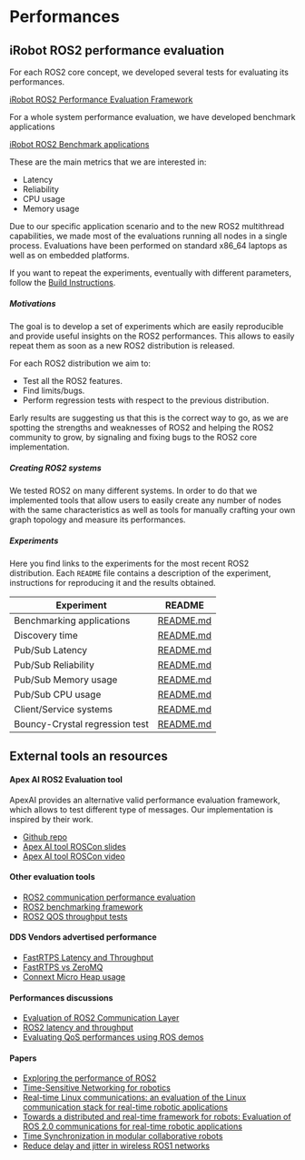 # Performances

## iRobot ROS2 performance evaluation

For each ROS2 core concept, we developed several tests for evaluating its performances.

[iRobot ROS2 Performance Evaluation Framework](performance_test)


For a whole system performance evaluation, we have developed benchmark applications

[iRobot ROS2 Benchmark applications](benchmark)


These are the main metrics that we are interested in:

 - Latency
 - Reliability
 - CPU usage
 - Memory usage

Due to our specific application scenario and to the new ROS2 multithread capabilities, we made most of the evaluations running all nodes in a single process.
Evaluations have been performed on standard x86_64 laptops as well as on embedded platforms.

If you want to repeat the experiments, eventually with different parameters, follow the [Build Instructions](performance_test/README.md).

##### Motivations

The goal is to develop a set of experiments which are easily reproducible and provide useful insights on the ROS2 performances.
This allows to easily repeat them as soon as a new ROS2 distribution is released.

For each ROS2 distribution we aim to:

 - Test all the ROS2 features.
 - Find limits/bugs.
 - Perform regression tests with respect to the previous distribution.

Early results are suggesting us that this is the correct way to go, as we are spotting the strengths and weaknesses of ROS2 and helping the ROS2 community to grow, by signaling and fixing bugs to the ROS2 core implementation.

##### Creating ROS2 systems

We tested ROS2 on many different systems.
In order to do that we implemented tools that allow users to easily create any number of nodes with the same characteristics as well as tools for manually crafting your own graph topology and measure its performances.

##### Experiments

Here you find links to the experiments for the most recent ROS2 distribution.
Each `README` file contains a description of the experiment, instructions for reproducing it and the results obtained.



| Experiment | README |
| ------------- | ------------- |
| Benchmarking applications | [README.md](benchmark)
| Discovery time | [README.md](experiments/crystal/discovery_time) |
| Pub/Sub Latency | [README.md](experiments/crystal/pub_sub_latency) |
| Pub/Sub Reliability | [README.md](experiments/crystal/pub_sub_reliability) |
| Pub/Sub Memory usage | [README.md](experiments/crystal/pub_sub_memory) |
| Pub/Sub CPU usage | [README.md](experiments/crystal/pub_sub_cpu) |
| Client/Service systems | [README.md](experiments/crystal/client_service) |
| Bouncy-Crystal regression test | [README.md](experiments/crystal/regression) |


## External tools an resources

#### Apex AI ROS2 Evaluation tool

ApexAI provides an alternative valid performance evaluation framework, which allows to test different type of messages.
Our implementation is inspired by their work.

 - [Github repo](https://github.com/ApexAI/performance_test)
 - [Apex AI tool ROSCon slides](https://roscon.ros.org/2018/presentations/ROSCon2018_MiddlewarePerformanceTesting.pdf)
 - [Apex AI tool ROSCon video](https://vimeo.com/293257342)

#### Other evaluation tools

 - [ROS2 communication performance evaluation](https://github.com/ros2/rclcpp/issues/634)
 - [ROS2 benchmarking framework](https://github.com/piappl/ros2_benchmarking)
 - [ROS2 QOS throughput tests](https://github.com/Adlink-ROS/adlink_ros2_tools)

#### DDS Vendors advertised performance

 - [FastRTPS Latency and Throughput](https://www.eprosima.com/index.php/resources-all/performance/40-eprosima-fast-rtps-performance)
 - [FastRTPS vs ZeroMQ](https://www.eprosima.com/index.php/resources-all/performance/zmq-vs-eprosima-fast-rtps)
 - [Connext Micro Heap usage](https://community.rti.com/static/documentation/connext-micro/2.4.10/doc/html/group__datasheet__armv6leLinux2__6gcc4__6__3.html#armv6leLinux2_6gcc4_6_3_HEAP)

#### Performances discussions

 - [Evaluation of ROS2 Communication Layer](https://roscon.ros.org/2016/presentations/rafal.kozik-ros2evaluation.pdf)
 - [ROS2 latency and throughput](https://discourse.ros.org/t/latency-and-throughput-in-ros2/4367)
 - [Evaluating QoS performances using ROS demos](https://github.com/ros2/rmw_fastrtps/issues/202)


#### Papers

 - [Exploring the performance of ROS2](https://www.semanticscholar.org/paper/Exploring-the-performance-of-ROS2-Maruyama-Kato/07b895f3b584dea4f64e91844f243de382026b20)
 - [Time-Sensitive Networking for robotics](https://arxiv.org/abs/1804.07643)
 - [Real-time Linux communications: an evaluation of the Linux communication stack for real-time robotic applications](https://arxiv.org/pdf/1808.10821.pdf)
 - [Towards a distributed and real-time framework for robots: Evaluation
of ROS 2.0 communications for real-time robotic applications](https://arxiv.org/pdf/1809.02595.pdf)
 - [Time Synchronization in modular collaborative robots](https://arxiv.org/pdf/1809.07295.pdf)
 - [Reduce delay and jitter in wireless ROS1 networks](https://arxiv.org/pdf/1707.07540.pdf)
